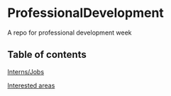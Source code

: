# ProfessionalDevelopment
A repo for professional development week


## Table of contents

[Interns/Jobs](./Interns&Jobs.md)

[Interested areas](./InterestedAreas.md)

